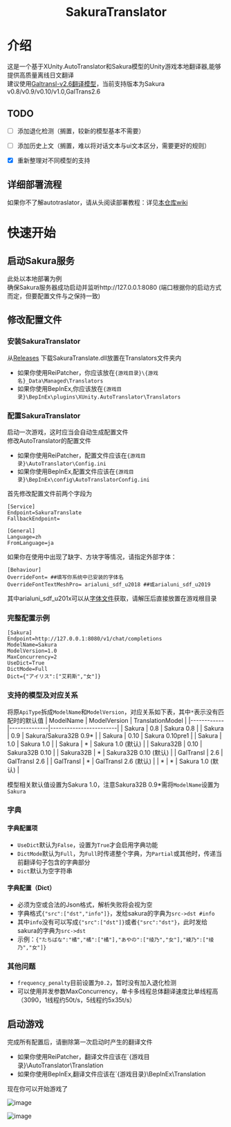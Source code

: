 <div align="center">
<h1>
  SakuraTranslator
</h1>
</div>

# 介绍
这是一个基于XUnity.AutoTranslator和Sakura模型的Unity游戏本地翻译器,能够提供高质量离线日文翻译  
建议使用[Galtransl-v2.6翻译模型](https://github.com/SakuraLLM/Sakura-13B-Galgame)，当前支持版本为Sakura v0.8/v0.9/v0.10/v1.0,GalTrans2.6

## TODO
- [ ] 添加退化检测（搁置，较新的模型基本不需要）
- [ ] 添加历史上文（搁置，难以将对话文本与ui文本区分，需要更好的规则）
- [x] 重新整理对不同模型的支持


## 详细部署流程
如果你不了解autotraslator，请从头阅读部署教程：详见[本仓库wiki](https://github.com/fkiliver/SakuraTranslator/wiki)  


# 快速开始
## 启动Sakura服务
此处以本地部署为例  
确保Sakura服务器成功启动并监听http://127.0.0.1:8080 (端口根据你的启动方式而定，但要配置文件与之保持一致)

## 修改配置文件
### 安装SakuraTranslator
从[Releases](https://github.com/fkiliver/SakuraTranslator/releases) 下载SakuraTranslate.dll放置在Translators文件夹内
 - 如果你使用ReiPatcher，你应该放在`{游戏目录}\{游戏名}_Data\Managed\Translators`
 - 如果你使用BepInEx,你应该放在`{游戏目录}\BepInEx\plugins\XUnity.AutoTranslator\Translators`
### 配置SakuraTranslator
启动一次游戏，这时应当会自动生成配置文件  
修改AutoTranslator的配置文件  
 - 如果你使用ReiPatcher，配置文件应该在`{游戏目录}\AutoTranslator\Config.ini`
 - 如果你使用BepInEx,配置文件应该在`{游戏目录}\BepInEx\config\AutoTranslatorConfig.ini`

首先修改配置文件前两个字段为
```
[Service]
Endpoint=SakuraTranslate
FallbackEndpoint=

[General]
Language=zh
FromLanguage=ja
```
如果你在使用中出现了缺字、方块字等情况，请指定外部字体：
```
[Behaviour]
OverrideFont= ##填写你系统中已安装的字体名
OverrideFontTextMeshPro= arialuni_sdf_u2018 ##或arialuni_sdf_u2019
```
其中arialuni_sdf_u201x可以从[字体文件](https://github.com/bbepis/XUnity.AutoTranslator/releases/download/v5.3.0/TMP_Font_AssetBundles.zip)获取，请解压后直接放置在游戏根目录

### 完整配置示例
```
[Sakura]
Endpoint=http://127.0.0.1:8080/v1/chat/completions
ModelName=Sakura
ModelVersion=1.0
MaxConcurrency=2
UseDict=True
DictMode=Full
Dict={"アイリス":["艾莉斯","女"]}
```

### 支持的模型及对应关系
将原`ApiType`拆成`ModelName`和`ModelVersion`，对应关系如下表，其中`*`表示没有匹配时的默认值
| ModelName  | ModelVersion | TranslationModel       |
|------------|--------------|------------------------|
| Sakura     | 0.8          | Sakura 0.8             |
| Sakura     | 0.9          | Sakura/Sakura32B 0.9*             |
| Sakura     | 0.10         | Sakura 0.10pre1            |
| Sakura     | 1.0          | Sakura 1.0             |
| Sakura     | *            | Sakura 1.0 (默认)      |
| Sakura32B  | 0.10         | Sakura32B 0.10         |
| Sakura32B  | *            | Sakura32B 0.10 (默认)  |
| GalTransl  | 2.6          | GalTransl 2.6          |
| GalTransl  | *            | GalTransl 2.6 (默认)   |
| *          | *            | Sakura 1.0 (默认)      |

模型相关默认值设置为Sakura 1.0，注意Sakura32B 0.9*需将`ModelName`设置为`Sakura`

### 字典
#### 字典配置项
- `UseDict`默认为`False`，设置为`True`才会启用字典功能
- `DictMode`默认为`Full`，为`Full`时传递整个字典，为`Partial`或其他时，传递当前翻译句子包含的字典部分
- `Dict`默认为空字符串
#### 字典配置（Dict）
- 必须为空或合法的Json格式，解析失败将会视为空
- 字典格式`{"src":["dst","info"]}`，发给sakura的字典为`src->dst #info`
- 其中`info`没有可以写成`{"src":["dst"]}`或者`{"src":"dst"}`，此时发给sakura的字典为`src->dst`
- 示例：`{"たちばな":"橘","橘":["橘"],"あやの":["绫乃","女"],"綾乃":["绫乃","女"]}`

### 其他问题
- `frequency_penalty`目前设置为`0.2`，暂时没有加入退化检测
- 可以使用并发参数MaxConcurrency，单卡多线程总体翻译速度比单线程高（3090，1线程约50t/s，5线程约5x35t/s）    


## 启动游戏
完成所有配置后，请删除第一次启动时产生的翻译文件
 - 如果你使用ReiPatcher，翻译文件应该在`{游戏目录}\AutoTranslator\Translation
 - 如果你使用BepInEx,翻译文件应该在`{游戏目录}\BepInEx\Translation

现在你可以开始游戏了

![image](https://github.com/fkiliver/SakuraTranslator/assets/48873439/ffba161d-8d0c-4a0e-bd15-71ab95db30ef)



![image](https://github.com/fkiliver/SakuraTranslator/assets/48873439/ffba161d-8d0c-4a0e-bd15-71ab95db30ef)
